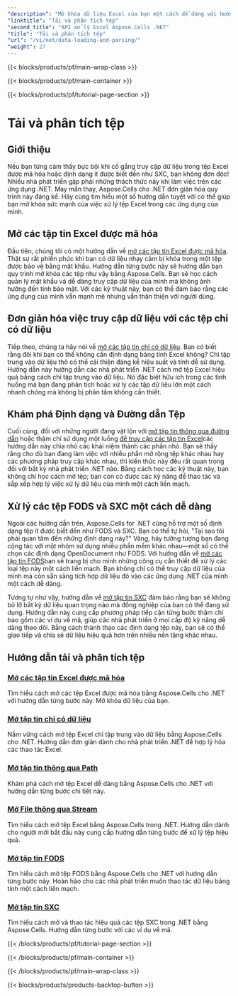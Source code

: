 ```yaml
---
"description": "Mở khóa dữ liệu Excel của bạn một cách dễ dàng với hướng dẫn Aspose.Cells dành cho .NET. Học cách mở các tệp được mã hóa, chỉ dữ liệu, FODS và SXC."
"linktitle": "Tải và phân tích tệp"
"second_title": "API xử lý Excel Aspose.Cells .NET"
"title": "Tải và phân tích tệp"
"url": "/vi/net/data-loading-and-parsing/"
"weight": 27
---
```


{{< blocks/products/pf/main-wrap-class >}}

{{< blocks/products/pf/main-container >}}

{{< blocks/products/pf/tutorial-page-section >}}

# Tải và phân tích tệp

## Giới thiệu

Nếu bạn từng cảm thấy bực bội khi cố gắng truy cập dữ liệu trong tệp Excel được mã hóa hoặc định dạng ít được biết đến như SXC, bạn không đơn độc! Nhiều nhà phát triển gặp phải những thách thức này khi làm việc trên các ứng dụng .NET. May mắn thay, Aspose.Cells cho .NET đơn giản hóa quy trình này đáng kể. Hãy cùng tìm hiểu một số hướng dẫn tuyệt vời có thể giúp bạn mở khóa sức mạnh của việc xử lý tệp Excel trong các ứng dụng của mình.

## Mở các tập tin Excel được mã hóa

Đầu tiên, chúng tôi có một hướng dẫn về [mở các tập tin Excel được mã hóa](./opening-encrypted-excel-files/). Thật sự rất phiền phức khi bạn có dữ liệu nhạy cảm bị khóa trong một tệp được bảo vệ bằng mật khẩu. Hướng dẫn từng bước này sẽ hướng dẫn bạn quy trình mở khóa các tệp như vậy bằng Aspose.Cells. Bạn sẽ học cách quản lý mật khẩu và dễ dàng truy cập dữ liệu của mình mà không ảnh hưởng đến tính bảo mật. Với các kỹ thuật này, bạn có thể đảm bảo rằng các ứng dụng của mình vẫn mạnh mẽ nhưng vẫn thân thiện với người dùng.

## Đơn giản hóa việc truy cập dữ liệu với các tệp chỉ có dữ liệu

Tiếp theo, chúng ta hãy nói về [mở các tập tin chỉ có dữ liệu](./opening-file-with-data-only/). Bạn có biết rằng đôi khi bạn có thể không cần định dạng bảng tính Excel không? Chỉ tập trung vào dữ liệu thô có thể cải thiện đáng kể hiệu suất và tính dễ sử dụng. Hướng dẫn này hướng dẫn các nhà phát triển .NET cách mở tệp Excel hiệu quả bằng cách chỉ tập trung vào dữ liệu. Nó đặc biệt hữu ích trong các tình huống mà bạn đang phân tích hoặc xử lý các tập dữ liệu lớn một cách nhanh chóng mà không bị phân tâm không cần thiết.

## Khám phá Định dạng và Đường dẫn Tệp

Cuối cùng, đối với những người đang vật lộn với [mở tập tin thông qua đường dẫn](./opening-files-through-path/) hoặc thậm chí sử dụng một luồng [để truy cập các tập tin Excel](./opening-file-through-stream/)các hướng dẫn này chia nhỏ các khái niệm thành các phần nhỏ. Bạn sẽ thấy rằng cho dù bạn đang làm việc với nhiều phần mở rộng tệp khác nhau hay các phương pháp truy cập khác nhau, thì kiến thức này đều rất quan trọng đối với bất kỳ nhà phát triển .NET nào. Bằng cách học các kỹ thuật này, bạn không chỉ học cách mở tệp; bạn còn có được các kỹ năng để thao tác và sắp xếp hợp lý việc xử lý dữ liệu của mình một cách liền mạch.

## Xử lý các tệp FODS và SXC một cách dễ dàng

Ngoài các hướng dẫn trên, Aspose.Cells for .NET cũng hỗ trợ một số định dạng tệp ít được biết đến như FODS và SXC. Bạn có thể tự hỏi, "Tại sao tôi phải quan tâm đến những định dạng này?" Vâng, hãy tưởng tượng bạn đang cộng tác với một nhóm sử dụng nhiều phần mềm khác nhau—một số có thể chọn các định dạng OpenDocument như FODS. Với hướng dẫn về [mở các tập tin FODS](./opening-fods-files/)bạn sẽ trang bị cho mình những công cụ cần thiết để xử lý các loại tệp này một cách liền mạch. Bạn không chỉ có thể truy cập dữ liệu của mình mà còn sẵn sàng tích hợp dữ liệu đó vào các ứng dụng .NET của mình một cách dễ dàng.

Tương tự như vậy, hướng dẫn về [mở tập tin SXC](./opening-sxc-files/) đảm bảo rằng bạn sẽ không bỏ lỡ bất kỳ dữ liệu quan trọng nào mà đồng nghiệp của bạn có thể đang sử dụng. Hướng dẫn này cung cấp phương pháp tiếp cận từng bước thậm chí bao gồm các ví dụ về mã, giúp các nhà phát triển ở mọi cấp độ kỹ năng dễ dàng theo dõi. Bằng cách thành thạo các định dạng tệp này, bạn sẽ có thể giao tiếp và chia sẻ dữ liệu hiệu quả hơn trên nhiều nền tảng khác nhau.

## Hướng dẫn tải và phân tích tệp
### [Mở các tập tin Excel được mã hóa](./opening-encrypted-excel-files/)
Tìm hiểu cách mở các tệp Excel được mã hóa bằng Aspose.Cells cho .NET với hướng dẫn từng bước này. Mở khóa dữ liệu của bạn.
### [Mở tập tin chỉ có dữ liệu](./opening-file-with-data-only/)
Nắm vững cách mở tệp Excel chỉ tập trung vào dữ liệu bằng Aspose.Cells cho .NET. Hướng dẫn đơn giản dành cho nhà phát triển .NET để hợp lý hóa các thao tác Excel.
### [Mở tập tin thông qua Path](./opening-files-through-path/)
Khám phá cách mở tệp Excel dễ dàng bằng Aspose.Cells cho .NET với hướng dẫn từng bước chi tiết này.
### [Mở File thông qua Stream](./opening-file-through-stream/)
Tìm hiểu cách mở tệp Excel bằng Aspose.Cells trong .NET. Hướng dẫn dành cho người mới bắt đầu này cung cấp hướng dẫn từng bước để xử lý tệp hiệu quả.
### [Mở tập tin FODS](./opening-fods-files/)
Tìm hiểu cách mở tệp FODS bằng Aspose.Cells cho .NET với hướng dẫn từng bước này. Hoàn hảo cho các nhà phát triển muốn thao tác dữ liệu bảng tính một cách liền mạch.
### [Mở tập tin SXC](./opening-sxc-files/)
Tìm hiểu cách mở và thao tác hiệu quả các tệp SXC trong .NET bằng Aspose.Cells. Hướng dẫn từng bước với các ví dụ về mã.

{{< /blocks/products/pf/tutorial-page-section >}}

{{< /blocks/products/pf/main-container >}}

{{< /blocks/products/pf/main-wrap-class >}}

{{< blocks/products/products-backtop-button >}}
